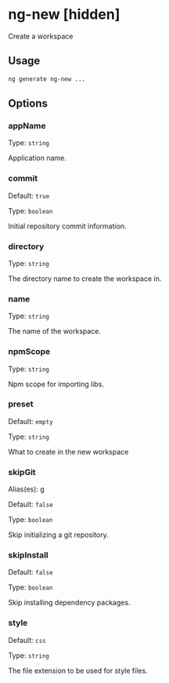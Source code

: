 # ng-new [hidden]

Create a workspace

## Usage

```bash
ng generate ng-new ...

```

## Options

### appName

Type: `string`

Application name.

### commit

Default: `true`

Type: `boolean`

Initial repository commit information.

### directory

Type: `string`

The directory name to create the workspace in.

### name

Type: `string`

The name of the workspace.

### npmScope

Type: `string`

Npm scope for importing libs.

### preset

Default: `empty`

Type: `string`

What to create in the new workspace

### skipGit

Alias(es): g

Default: `false`

Type: `boolean`

Skip initializing a git repository.

### skipInstall

Default: `false`

Type: `boolean`

Skip installing dependency packages.

### style

Default: `css`

Type: `string`

The file extension to be used for style files.
